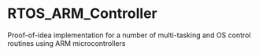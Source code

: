 # RTOS_ARM_Controller
Proof-of-idea implementation for a number of multi-tasking and OS control routines using ARM microcontrollers
